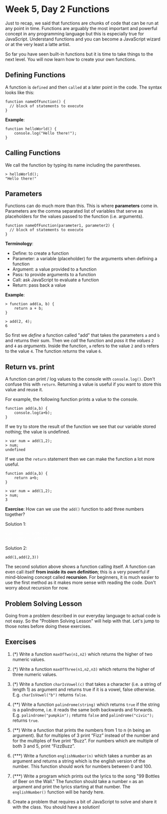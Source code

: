 <style> .note {display: none; /* Hide teachers notes */ } .solution {color:white; } .solution:hover {color:black; } </style>

# Week 5, Day 2 Functions

Just to recap, we said that functions are chunks of code that can be run at any point in time. Functions are arguably the most important and powerful concept in any programming language but this is especially true for JavaScript. Understand functions and you can become a JavaScript wizard or at the very least a latte artist.

So far you have seen built-in functions but it is time to take things to the next level. You will now learn how to create your own functions.

## Defining Functions

A function is `defined` and then `called` at a later point in the code. The syntax looks like this:

```
function nameOfFunction() {
  // block of statements to execute
}
```

**Example**:

```
function helloWorld() {
	console.log("Hello there!");
}
```

## Calling Functions
We call the function by typing its name including the parentheses.

```
> helloWorld();
"Hello there!"
```

## Parameters

Functions can do much more than this. This is where **parameters** come in. Parameters are the comma separated list of variables that serve as placeholders for the values passed to the function (i.e. arguments).

```
function nameOfFunction(parameter1, parameter2) {
  // block of statements to execute
}
```

**Terminology**:

- Define: to create a function
- Parameter: a variable (placeholder) for the arguments when defining a function
- Argument: a value provided to a function
- Pass: to provide arguments to a function
- Call: ask JavaScript to evaluate a function
- Return: pass back a value

**Example**:

```
> function add(a, b) {
	return a + b;
}

> add(2, 4);
6
```

So first we *define* a function called "add" that takes the parameters `a` and `b` and returns their sum. Then we *call* the function and *pass* it the *values* `2` and `4` as *arguments*. Inside the function, `a` refers to the value `2` and `b` refers to the value `4`. The function *returns* the value `6`.

## Return vs. print

A function can print / log values to the console with `console.log()`. Don't confuse this with `return`. Returning a value is useful if you want to store this value and reuse it.

For example, the following function prints a value to the console.

```
function add(a,b) {
	console.log(a+b);
}
```
If we try to store the result of the function we see that our variable stored nothing; the value is undefined.

```
> var num = add(1,2);
> num;
undefined
```

If we use the `return` statement then we can make the function a lot more useful.

```
function add(a,b) {
	return a+b;
}
```

```
> var num = add(1,2);
> num;
3
```


<div class="note">
> **Teacher note**: Discussion: Can students think of other problems that can be easily solved by returned a value? Do students think that they can both return and print a value? Get them to test this out.
</div>


**Exercise**: How can we use the `add()` function to add three numbers together?

Solution 1:
<div class="solution">
<pre>
var sum = add(1,2);
var sum2 = add(3, sum);
</pre>
</div>

Solution 2:

```
add(1,add(2,3))
```

The second solution above shows a function calling itself. A function can even call itself **from inside its own definition**; this is a very powerful if mind-blowing concept called **recursion**. For beginners, it is much easier to use the first method as it makes more sense with reading the code. Don't worry about recursion for now.

<!-- way too complex for beginners 

Here is an example of a function definition using recursion:

```
function addAll(n){
	if (n > 0) {
		return n + addAll(n - 1);
	} else {
		return 0
	}
}
```

The above function returns the sum of all positive integers between 0 and n (inclusive). Illustrated here are the two main parts needed to define any recursive function:

- a **base case** -- where for some special input value(s) the function has a simple, non-recursive definition -- in our example, addAll(0) is defined to return 0.
- a **reduction step** -- addAll(n) = n + addAll(n-1) -- the value of addAll(n) is defined in terms of addAll(n-1) -- one step closer to our special addAll(0).

-->
## Problem Solving Lesson

Going from a problem described in our everyday language to actual code is not easy. So the "Problem Solving Lesson" will help with that. Let's jump to those notes before doing these exercises.

## Exercises
1. (*) Write a function `maxOfTwo(n1,n2)` which returns the higher of two numeric values.

2. (*) Write a function `maxOfThree(n1,n2,n3)` which returns the higher of three numeric values.

3. (*) Write a function `charIsVowel(c)` that takes a character (i.e. a string of length 1) as argument and returns true if it is a vowel, false otherwise. E.g. `charIsVowel("b")` returns `false`.

4. (**) Write a function `palindrome(string)` which returns `true` if the string is a palindrome, i.e. it reads the same both backwards and forwards. E.g. `palindrome("pumpkin");` returns `false` and `palindrome("civic");` returns `true`.

5. (**) Write a function that prints the numbers from 1 to n (n being an argument). But for multiples of 3 print “Fizz” instead of the number and for the multiples of five print “Buzz”. For numbers which are multiple of both 3 and 5, print “FizzBuzz”. 

6. (***) Write a function `englishNumber(n)` which takes a number as an argument and returns a string which is the english version of the number. This function should work for numbers between 0 and 100.

7. (***) Write a program which prints out the lyrics to the song "99 Bottles of Beer on the Wall." The function should take a number  `n` as an argument and print the lyrics starting at that number. The `englishNumber()` function will be handy here.

8. Create a problem that requires a bit of JavaScript to solve and share it with the class. You should have a solution!